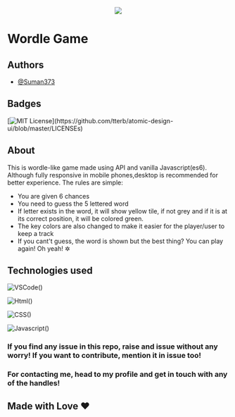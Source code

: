 <p align="center"><img src="https://user-images.githubusercontent.com/95040233/174446747-16f6d8b8-a6da-4994-bf9c-63f95b810308.png"></p>

# Wordle Game

## Authors

- [@Suman373](https://www.github.com/Suman373)


## Badges

[![MIT License](https://img.shields.io/apm/l/atomic-design-ui.svg?)](https://github.com/tterb/atomic-design-ui/blob/master/LICENSEs)



## About
This is wordle-like game made using API and vanilla Javascript(es6). Although fully responsive in mobile phones,desktop is recommended for better experience. The rules are simple:

- You are given 6 chances
- You need to guess the 5 lettered word
- If letter exists in the word, it will show yellow tile, if not grey and if it is at its correct position, it will be colored green.
- The key colors are also changed to make it easier for the player/user to keep a track
- If you cant't guess, the word is shown but the best thing? You can play again! Oh yeah! &#10034;
 
## Technologies used
![VSCode()](https://img.shields.io/badge/Visual_Studio_Code-0078D4?style=for-the-badge&logo=visual%20studio%20code&logoColor=white)

![Html()](https://img.shields.io/badge/HTML5-E34F26?style=for-the-badge&logo=html5&logoColor=white)

![CSS()](https://img.shields.io/badge/CSS3-1572B6?style=for-the-badge&logo=css3&logoColor=white)

![Javascript()](https://img.shields.io/badge/JavaScript-323330?style=for-the-badge&logo=javascript&logoColor=F7DF1E)


### If you find any issue in this repo, raise and issue without any worry! If you want to contribute, mention it in issue too!
### For contacting me, head to my profile and get in touch with any of the handles!

##  Made with Love &#10084;
